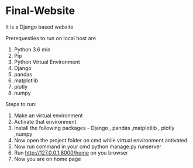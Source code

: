 # Final-Website
It is a Django based website

Prerequesties to run on local host are 

1. Python 3.6 min
2. Pip
3. Python Virtual Environment
4. Django
5. pandas
6. matplotlib
7. plotly
8. numpy

Steps to run:
1. Make an virtual environment
2. Activate that environment
3. Install the following packages - Django , pandas ,matplotlib , plotly ,numpy
4. Now open the project folder on cmd while virtual environment antivated
5. Now run command in your cmd python manage.py runserver
6. Run http://127.0.0.1:8000/home on you browser
7. Now you are on home page